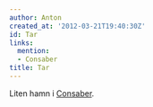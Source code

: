 ```yaml
---
author: Anton
created_at: '2012-03-21T19:40:30Z'
id: Tar
links:
  mention:
  - Consaber
title: Tar
---
```


Liten hamn i [Consaber].

  [Consaber]: Consaber
